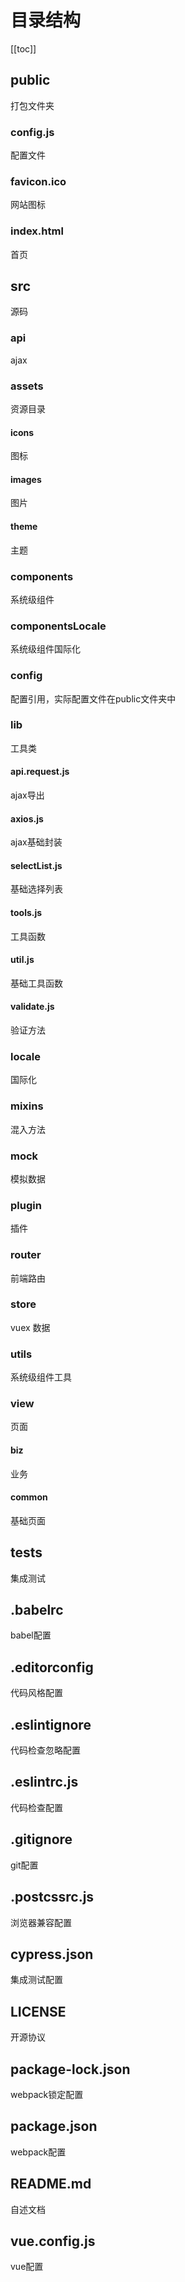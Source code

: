 # 目录结构
[[toc]]

## public
打包文件夹
### config.js
配置文件
### favicon.ico
网站图标
### index.html
首页
## src
源码
### api
ajax
### assets
资源目录
#### icons
图标
#### images
图片
#### theme
主题
### components
系统级组件
### componentsLocale
系统级组件国际化
### config
配置引用，实际配置文件在public文件夹中
### lib
工具类
#### api.request.js
ajax导出
#### axios.js
ajax基础封装
#### selectList.js
基础选择列表
#### tools.js
工具函数
#### util.js
基础工具函数
#### validate.js
验证方法
### locale
国际化
### mixins
混入方法
### mock
模拟数据
### plugin
插件
### router
前端路由
### store
vuex 数据
### utils
系统级组件工具
### view
页面
#### biz
业务
#### common
基础页面
## tests
集成测试
## .babelrc
babel配置
## .editorconfig
代码风格配置
## .eslintignore
代码检查忽略配置
## .eslintrc.js
代码检查配置
## .gitignore
git配置
## .postcssrc.js
浏览器兼容配置
## cypress.json
集成测试配置
## LICENSE
开源协议
## package-lock.json
webpack锁定配置
## package.json
webpack配置
## README.md
自述文档
## vue.config.js
vue配置